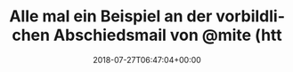 ---
retweeted: false
source: <a href="https://about.twitter.com/products/tweetdeck" rel="nofollow">TweetDeck</a>
entities:
  user_mentions:
  - name: mite
    screen_name: mite
    indices:
    - '61'
    - '66'
    id_str: '16625432'
    id: '16625432'
  urls: []
  symbols: []
  media:
  - expanded_url: https://twitter.com/bascht/status/1022735101065678848/photo/1
    indices:
    - '158'
    - '181'
    url: https://t.co/iOajAe82Ox
    media_url: http://pbs.twimg.com/media/DjF8HlNWsAEdXmJ.jpg
    id_str: '1022735060078866433'
    id: '1022735060078866433'
    media_url_https: https://pbs.twimg.com/media/DjF8HlNWsAEdXmJ.jpg
    sizes:
      large:
        w: '738'
        h: '286'
        resize: fit
      medium:
        w: '738'
        h: '286'
        resize: fit
      small:
        w: '680'
        h: '264'
        resize: fit
      thumb:
        w: '150'
        h: '150'
        resize: crop
    type: photo
    display_url: pic.twitter.com/iOajAe82Ox
  hashtags: []
display_text_range:
- '0'
- '181'
favorite_count: '35'
id_str: '1022735101065678848'
truncated: false
retweet_count: '14'
id: '1022735101065678848'
possibly_sensitive: false
created_at: Fri Jul 27 06:47:04 +0000 2018
favorited: false
full_text: Alle mal ein Beispiel an der vorbildlichen Abschiedsmail von [@mite](https://twitter.com/mite)
  nehmen. Keine Rückfang-Angebote, kein doppelter Opt-Out und auch kein schlechtes
  Gewissen.
lang: de
extended_entities:
  media:
  - expanded_url: https://twitter.com/bascht/status/1022735101065678848/photo/1
    indices:
    - '158'
    - '181'
    url: https://t.co/iOajAe82Ox
    media_url: http://pbs.twimg.com/media/DjF8HlNWsAEdXmJ.jpg
    id_str: '1022735060078866433'
    id: '1022735060078866433'
    media_url_https: https://pbs.twimg.com/media/DjF8HlNWsAEdXmJ.jpg
    sizes:
      large:
        w: '738'
        h: '286'
        resize: fit
      medium:
        w: '738'
        h: '286'
        resize: fit
      small:
        w: '680'
        h: '264'
        resize: fit
      thumb:
        w: '150'
        h: '150'
        resize: crop
    type: photo
    display_url: pic.twitter.com/iOajAe82Ox
tags:
- pesos/twitter
date: '2018-07-27T06:47:04+00:00'
src: https://twitter.com/bascht/status/1022735101065678848
original_url: https://twitter.com/bascht/status/1022735101065678848
type: twitter_tweet
media_url: https://img.bascht.com/twitter/pbs.twimg.com/media/DjF8HlNWsAEdXmJ.jpg
text: Alle mal ein Beispiel an der vorbildlichen Abschiedsmail von [@mite](https://twitter.com/mite)
  nehmen. Keine Rückfang-Angebote, kein doppelter Opt-Out und auch kein schlechtes
  Gewissen.
title: Alle mal ein Beispiel an der vorbildlichen Abschiedsmail von @mite (htt

---